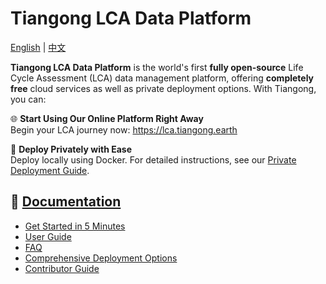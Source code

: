 # Tiangong LCA Data Platform

[English](./README.md) | [中文](./README_CN.md)

**Tiangong LCA Data Platform** is the world's first **fully open-source** Life Cycle Assessment (LCA) data management platform, offering **completely free** cloud services as well as private deployment options. With Tiangong, you can:

🌐 **Start Using Our Online Platform Right Away**  
Begin your LCA journey now: <a href="https://lca.tiangong.earth" target="_blank">https://lca.tiangong.earth</a>

🐳 **Deploy Privately with Ease**  
Deploy locally using Docker. For detailed instructions, see our <a href="https://docs.tiangong.earth/docs/deploy/local-deploy" target="_blank">Private Deployment Guide</a>.

## 📖 <a href="https://docs.tiangong.earth/en/" target="_blank">Documentation</a>

- <a href="https://docs.tiangong.earth/en/docs/category/quick-start" target="_blank">Get Started in 5 Minutes</a>
- <a href="https://docs.tiangong.earth/en/docs/category/user-guide" target="_blank">User Guide</a>
- <a href="https://docs.tiangong.earth/en/docs/category/faq" target="_blank">FAQ</a>
- <a href="https://docs.tiangong.earth/en/docs/category/deloyment" target="_blank">Comprehensive Deployment Options</a>
- <a href="https://docs.tiangong.earth/en/docs/category/contributing--development" target="_blank">Contributor Guide</a>
